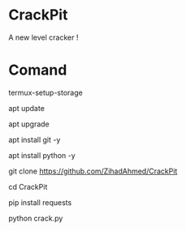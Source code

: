# CrackPit
A new level cracker !


# Comand
termux-setup-storage

apt update 

apt upgrade

apt install git -y

apt install python -y

git clone https://github.com/ZihadAhmed/CrackPit

cd CrackPit

pip install requests

python crack.py
